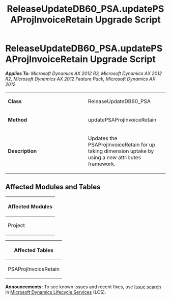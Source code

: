 ﻿---
title: ReleaseUpdateDB60_PSA.updatePSAProjInvoiceRetain Upgrade Script
TOCTitle: ReleaseUpdateDB60_PSA.updatePSAProjInvoiceRetain Upgrade Script
ms:assetid: 94d8b811-e73a-6a92-252c-6b69cacf0ac2
ms:mtpsurl: https://msdn.microsoft.com/en-us/library/JJ686154(v=AX.60)
ms:contentKeyID: 49709858
ms.date: 05/18/2015
mtps_version: v=AX.60
---

# ReleaseUpdateDB60\_PSA.updatePSAProjInvoiceRetain Upgrade Script 


_**Applies To:** Microsoft Dynamics AX 2012 R3, Microsoft Dynamics AX 2012 R2, Microsoft Dynamics AX 2012 Feature Pack, Microsoft Dynamics AX 2012_

<table>
<colgroup>
<col style="width: 50%" />
<col style="width: 50%" />
</colgroup>
<tbody>
<tr class="odd">
<td><p><strong>Class</strong></p></td>
<td><p>ReleaseUpdateDB60_PSA</p></td>
</tr>
<tr class="even">
<td><p><strong>Method</strong></p></td>
<td><p>updatePSAProjInvoiceRetain</p></td>
</tr>
<tr class="odd">
<td><p><strong>Description</strong></p></td>
<td><p>Updates the PSAProjInvoiceRetain for up taking dimension uptake by using a new attributes framework.</p></td>
</tr>
</tbody>
</table>


## Affected Modules and Tables

<table>
<colgroup>
<col style="width: 100%" />
</colgroup>
<thead>
<tr class="header">
<th><p>Affected Modules</p></th>
</tr>
</thead>
<tbody>
<tr class="odd">
<td><p>Project</p></td>
</tr>
</tbody>
</table>


<table>
<colgroup>
<col style="width: 100%" />
</colgroup>
<thead>
<tr class="header">
<th><p>Affected Tables</p></th>
</tr>
</thead>
<tbody>
<tr class="odd">
<td><p>PSAProjInvoiceRetain</p></td>
</tr>
</tbody>
</table>

  
**Announcements:** To see known issues and recent fixes, use [Issue search](http://go.microsoft.com/fwlink/?linkid=389258) in [Microsoft Dynamics Lifecycle Services](http://go.microsoft.com/fwlink/?linkid=306505) (LCS).

